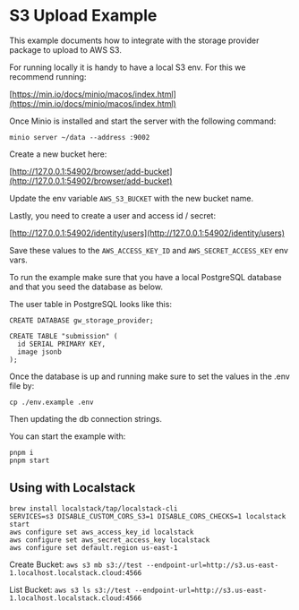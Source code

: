 # S3 Upload Example

This example documents how to integrate with the storage provider package to upload to AWS S3.

For running locally it is handy to have a local S3 env. For this we recommend running:

[https://min.io/docs/minio/macos/index.html](https://min.io/docs/minio/macos/index.html)

Once Minio is installed and start the server with the following command:

`minio server ~/data --address :9002`

Create a new bucket here:

[http://127.0.0.1:54902/browser/add-bucket](http://127.0.0.1:54902/browser/add-bucket)

Update the env variable `AWS_S3_BUCKET` with the new bucket name.

Lastly, you need to create a user and access id / secret:

[http://127.0.0.1:54902/identity/users](http://127.0.0.1:54902/identity/users)

Save these values to the `AWS_ACCESS_KEY_ID` and `AWS_SECRET_ACCESS_KEY` env vars.

To run the example make sure that you have a local PostgreSQL database and that you seed the database as below.

The user table in PostgreSQL looks like this:

```
CREATE DATABASE gw_storage_provider;

CREATE TABLE "submission" (
  id SERIAL PRIMARY KEY,
  image jsonb
);

```

Once the database is up and running make sure to set the values in the .env file by:

`cp ./env.example .env`

Then updating the db connection strings.

You can start the example with:

```
pnpm i
pnpm start
```

## Using with Localstack

```
brew install localstack/tap/localstack-cli
SERVICES=s3 DISABLE_CUSTOM_CORS_S3=1 DISABLE_CORS_CHECKS=1 localstack start
aws configure set aws_access_key_id localstack
aws configure set aws_secret_access_key localstack
aws configure set default.region us-east-1
```

Create Bucket:
`aws s3 mb s3://test --endpoint-url=http://s3.us-east-1.localhost.localstack.cloud:4566`

List Bucket:
`aws s3 ls s3://test --endpoint-url=http://s3.us-east-1.localhost.localstack.cloud:4566`
